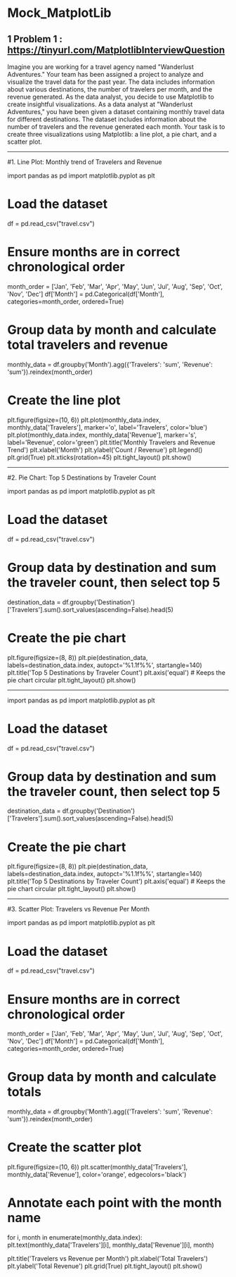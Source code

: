 # Mock_MatplotLib

1 Problem 1 : https://tinyurl.com/MatplotlibInterviewQuestion
------------------------------------------------
Imagine you are working for a travel agency named "Wanderlust Adventures." Your team has been assigned a project to analyze and visualize the travel data for the past year. The data includes information about various destinations, the number of travelers per month, and the revenue generated. As the data analyst, you decide to use Matplotlib to create insightful visualizations.
As a data analyst at "Wanderlust Adventures," you have been given a dataset containing monthly travel data for different destinations. The dataset includes information about the number of travelers and the revenue generated each month. Your task is to create three visualizations using Matplotlib: a line plot, a pie chart, and a scatter plot.

------------------------------------------------
#1. Line Plot: Monthly trend of Travelers and Revenue

import pandas as pd
import matplotlib.pyplot as plt

# Load the dataset
df = pd.read_csv("travel.csv")

# Ensure months are in correct chronological order
month_order = ['Jan', 'Feb', 'Mar', 'Apr', 'May', 'Jun', 
               'Jul', 'Aug', 'Sep', 'Oct', 'Nov', 'Dec']
df['Month'] = pd.Categorical(df['Month'], categories=month_order, ordered=True)

# Group data by month and calculate total travelers and revenue
monthly_data = df.groupby('Month').agg({'Travelers': 'sum', 'Revenue': 'sum'}).reindex(month_order)

# Create the line plot
plt.figure(figsize=(10, 6))
plt.plot(monthly_data.index, monthly_data['Travelers'], marker='o', label='Travelers', color='blue')
plt.plot(monthly_data.index, monthly_data['Revenue'], marker='s', label='Revenue', color='green')
plt.title('Monthly Travelers and Revenue Trend')
plt.xlabel('Month')
plt.ylabel('Count / Revenue')
plt.legend()
plt.grid(True)
plt.xticks(rotation=45)
plt.tight_layout()
plt.show()

--------------------------------------------------------

#2. Pie Chart: Top 5 Destinations by Traveler Count

import pandas as pd
import matplotlib.pyplot as plt

# Load the dataset
df = pd.read_csv("travel.csv")

# Group data by destination and sum the traveler count, then select top 5
destination_data = df.groupby('Destination')['Travelers'].sum().sort_values(ascending=False).head(5)

# Create the pie chart
plt.figure(figsize=(8, 8))
plt.pie(destination_data, labels=destination_data.index, autopct='%1.1f%%', startangle=140)
plt.title('Top 5 Destinations by Traveler Count')
plt.axis('equal')  # Keeps the pie chart circular
plt.tight_layout()
plt.show()

------------------------------------------------------------------------------------

import pandas as pd
import matplotlib.pyplot as plt

# Load the dataset
df = pd.read_csv("travel.csv")

# Group data by destination and sum the traveler count, then select top 5
destination_data = df.groupby('Destination')['Travelers'].sum().sort_values(ascending=False).head(5)

# Create the pie chart
plt.figure(figsize=(8, 8))
plt.pie(destination_data, labels=destination_data.index, autopct='%1.1f%%', startangle=140)
plt.title('Top 5 Destinations by Traveler Count')
plt.axis('equal')  # Keeps the pie chart circular
plt.tight_layout()
plt.show()

------------------------------------------------------------------------------------
#3. Scatter Plot: Travelers vs Revenue Per Month

import pandas as pd
import matplotlib.pyplot as plt

# Load the dataset
df = pd.read_csv("travel.csv")

# Ensure months are in correct chronological order
month_order = ['Jan', 'Feb', 'Mar', 'Apr', 'May', 'Jun', 
               'Jul', 'Aug', 'Sep', 'Oct', 'Nov', 'Dec']
df['Month'] = pd.Categorical(df['Month'], categories=month_order, ordered=True)

# Group data by month and calculate totals
monthly_data = df.groupby('Month').agg({'Travelers': 'sum', 'Revenue': 'sum'}).reindex(month_order)

# Create the scatter plot
plt.figure(figsize=(10, 6))
plt.scatter(monthly_data['Travelers'], monthly_data['Revenue'], color='orange', edgecolors='black')

# Annotate each point with the month name
for i, month in enumerate(monthly_data.index):
    plt.text(monthly_data['Travelers'][i], monthly_data['Revenue'][i], month)

plt.title('Travelers vs Revenue per Month')
plt.xlabel('Total Travelers')
plt.ylabel('Total Revenue')
plt.grid(True)
plt.tight_layout()
plt.show()






